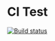 # CI Test

[![Build status](https://ci.appveyor.com/api/projects/status/bs8ke29647j39p0q?svg=true)](https://ci.appveyor.com/project/allvb/new-types)